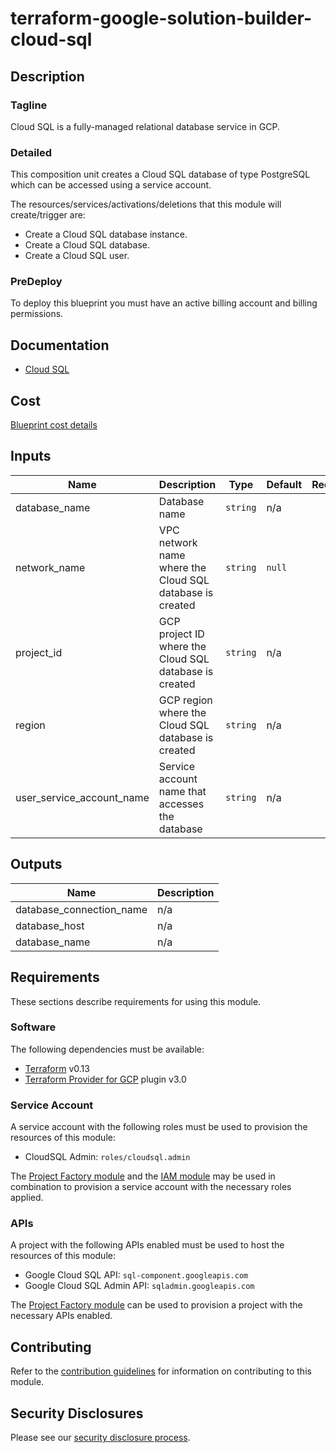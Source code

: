 # terraform-google-solution-builder-cloud-sql

## Description
### Tagline
Cloud SQL is a fully-managed relational database service in GCP.

### Detailed
This composition unit creates a Cloud SQL database of type PostgreSQL which can be accessed using a service account.

The resources/services/activations/deletions that this module will create/trigger are:

- Create a Cloud SQL database instance.
- Create a Cloud SQL database.
- Create a Cloud SQL user.

### PreDeploy
To deploy this blueprint you must have an active billing account and billing permissions.

## Documentation
- [Cloud SQL](https://cloud.google.com/sql/docs/introduction)

## Cost
[Blueprint cost details](https://cloud.google.com/products/calculator?hl=en&dl=CiQxNzNiMzcyYy05YjkwLTQ0MjEtOTMzOS1mY2QzMjE5OWNmMWMQBxokNjczNTk5RjEtOTY3NC00QzQxLTg4RjctRjAzRTA1NUUzQ0E3)

<!-- BEGINNING OF PRE-COMMIT-TERRAFORM DOCS HOOK -->
## Inputs

| Name | Description | Type | Default | Required |
|------|-------------|------|---------|:--------:|
| database\_name | Database name | `string` | n/a | yes |
| network\_name | VPC network name where the Cloud SQL database is created | `string` | `null` | no |
| project\_id | GCP project ID where the Cloud SQL database is created | `string` | n/a | yes |
| region | GCP region where the Cloud SQL database is created | `string` | n/a | yes |
| user\_service\_account\_name | Service account name that accesses the database | `string` | n/a | yes |

## Outputs

| Name | Description |
|------|-------------|
| database\_connection\_name | n/a |
| database\_host | n/a |
| database\_name | n/a |

<!-- END OF PRE-COMMIT-TERRAFORM DOCS HOOK -->

## Requirements

These sections describe requirements for using this module.

### Software

The following dependencies must be available:

- [Terraform][terraform] v0.13
- [Terraform Provider for GCP][terraform-provider-gcp] plugin v3.0

### Service Account

A service account with the following roles must be used to provision
the resources of this module:

- CloudSQL Admin: `roles/cloudsql.admin`

The [Project Factory module][project-factory-module] and the
[IAM module][iam-module] may be used in combination to provision a
service account with the necessary roles applied.

### APIs

A project with the following APIs enabled must be used to host the
resources of this module:

- Google Cloud SQL API: `sql-component.googleapis.com`
- Google Cloud SQL Admin API: `sqladmin.googleapis.com`

The [Project Factory module][project-factory-module] can be used to
provision a project with the necessary APIs enabled.

## Contributing

Refer to the [contribution guidelines](./CONTRIBUTING.md) for
information on contributing to this module.

[iam-module]: https://registry.terraform.io/modules/terraform-google-modules/iam/google
[project-factory-module]: https://registry.terraform.io/modules/terraform-google-modules/project-factory/google
[terraform-provider-gcp]: https://www.terraform.io/docs/providers/google/index.html
[terraform]: https://www.terraform.io/downloads.html

## Security Disclosures

Please see our [security disclosure process](./SECURITY.md).
